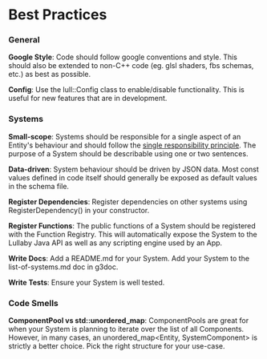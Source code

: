 # Best Practices


### General

**Google Style**: Code should follow google conventions and style. This should
also be extended to non-C++ code (eg. glsl shaders, fbs schemas, etc.) as best
as possible.


**Config**: Use the lull::Config class to enable/disable functionality. This is
useful for new features that are in development.

### Systems


**Small-scope**: Systems should be responsible for a single aspect of an
Entity's behaviour and should follow the [single responsibility
principle](https://en.wikipedia.org/wiki/Single_responsibility_principle). The
purpose of a System should be describable using one or two sentences.

**Data-driven**: System behaviour should be driven by JSON data. Most const
values defined in code itself should generally be exposed as default values in
the schema file.


**Register Dependencies**: Register dependencies on other systems using
RegisterDependency() in your constructor.

**Register Functions**: The public functions of a System should be registered
with the Function Registry. This will automatically expose the System to the
Lullaby Java API as well as any scripting engine used by an App.

**Write Docs**: Add a README.md for your System. Add your System to the
list-of-systems.md doc in g3doc.

**Write Tests**: Ensure your System is well tested.


### Code Smells

**ComponentPool vs std::unordered_map**: ComponentPools are great for when your
System is planning to iterate over the list of all Components. However, in many
cases, an unordered_map<Entity, SystemComponent> is strictly a better choice.
Pick the right structure for your use-case.
